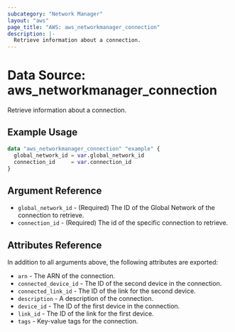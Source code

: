 ```yaml
---
subcategory: "Network Manager"
layout: "aws"
page_title: "AWS: aws_networkmanager_connection"
description: |-
  Retrieve information about a connection.
---
```


# Data Source:  aws_networkmanager_connection

Retrieve information about a connection.

## Example Usage

```terraform
data "aws_networkmanager_connection" "example" {
  global_network_id = var.global_network_id
  connection_id     = var.connection_id
}
```

## Argument Reference

* `global_network_id` - (Required) The ID of the Global Network of the connection to retrieve.
* `connection_id` - (Required) The id of the specific connection to retrieve.

## Attributes Reference

In addition to all arguments above, the following attributes are exported:

* `arn` - The ARN of the connection.
* `connected_device_id` - The ID of the second device in the connection.
* `connected_link_id` - The ID of the link for the second device.
* `description` - A description of the connection.
* `device_id` - The ID of the first device in the connection.
* `link_id` - The ID of the link for the first device.
* `tags` - Key-value tags for the connection.
